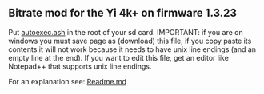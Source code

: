 ## Bitrate mod for the Yi 4k+ on firmware 1.3.23

Put [autoexec.ash](https://github.com/irungentoo/Xiaomi_Yi_4k_Camera/raw/master/4k+/bitrate/1.3.23/autoexec.ash) in the root of your sd card. IMPORTANT: if you are on windows you must save page as (download) this file, if you copy paste its contents it will not work because it needs to have unix line endings (and an empty line at the end). If you want to edit this file, get an editor like Notepad++ that supports unix line endings.

For an explanation see: [Readme.md](../Readme.md)
